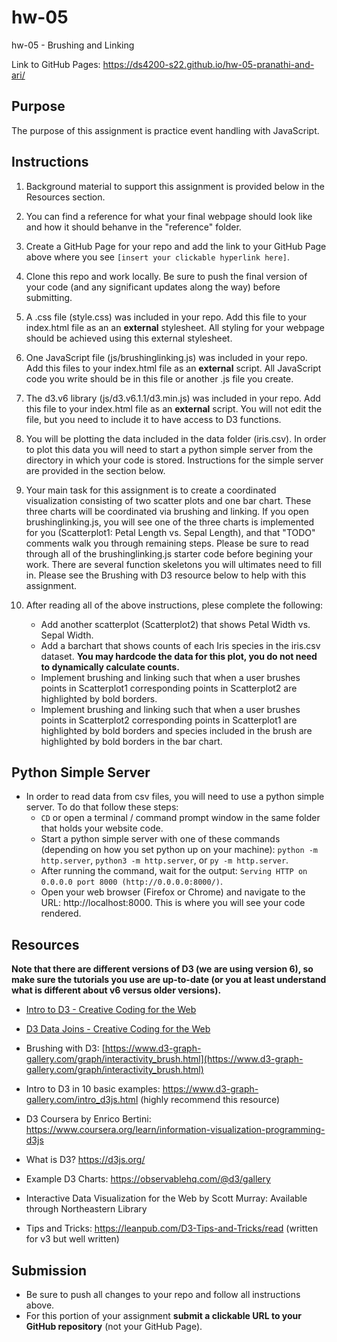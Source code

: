 # hw-05
hw-05 - Brushing and Linking 

Link to GitHub Pages: https://ds4200-s22.github.io/hw-05-pranathi-and-ari/

## Purpose

The purpose of this assignment is practice event handling with JavaScript.  

## Instructions

1. Background material to support this assignment is provided below in the Resources section.  

1. You can find a reference for what your final webpage should look like and how it should behanve in the "reference" folder. 

1. Create a GitHub Page for your repo and add the link to your GitHub Page above where you see `[insert your clickable hyperlink here]`. 

1. Clone this repo and work locally. Be sure to push the final version of your code (and any significant updates along the way) before submitting. 

1. A .css file (style.css) was included in your repo. Add this file to your index.html file as an an **external** stylesheet. All styling for your webpage should be achieved using this external stylesheet.  

1. One JavaScript file (js/brushinglinking.js) was included in your repo. Add this files to your index.html file as an **external** script. All JavaScript code you write should be in this file or another .js file you create. 

1. The d3.v6 library (js/d3.v6.1.1/d3.min.js) was included in your repo. Add this file to your index.html file as an **external** script. You will not edit the file, but you need to include it to have access to D3 functions.     

1. You will be plotting the data included in the data folder (iris.csv). In order to plot this data you will need to start a python simple server from the directory in which your code is stored. Instructions for the simple server are provided in the section below.         

1. Your main task for this assignment is to create a coordinated visualization consisting of two scatter plots and one bar chart. These three charts will be coordinated via brushing and linking. If you open brushinglinking.js, you will see one of the three charts is implemented for you (Scatterplot1: Petal Length vs. Sepal Length), and that "TODO" comments walk you through remaining steps. Please be sure to read through all of the brushinglinking.js starter code before begining your work. There are several function skeletons you will ultimates need to fill in. Please see the Brushing with D3 resource below to help with this assignment.  

1. After reading all of the above instructions, plese complete the following:
    - Add another scatterplot (Scatterplot2) that shows Petal Width vs. Sepal Width.  
    - Add a barchart that shows counts of each Iris species in the iris.csv dataset. **You may hardcode the data for this plot, you do not need to dynamically calculate counts.** 
    - Implement brushing and linking such that when a user brushes points in Scatterplot1 corresponding points in Scatterplot2 are highlighted by bold borders.
    - Implement brushing and linking such that when a user brushes points in Scatterplot2 corresponding points in Scatterplot1 are highlighted by bold borders and species included in the brush are highlighted by bold borders in the bar chart.      

## Python Simple Server

- In order to read data from csv files, you will need to use a python simple server. To do that follow these steps:
  - `CD` or open a terminal / command prompt window in the same folder that holds your website code.
  - Start a python simple server with one of these commands (depending on how you set python up on your machine): `python -m http.server`, `python3 -m http.server`, or `py -m http.server`. 
  - After running the command, wait for the output: `Serving HTTP on 0.0.0.0 port 8000 (http://0.0.0.0:8000/)`.
  - Open your web browser (Firefox or Chrome) and navigate to the URL: http://localhost:8000. This is where you will see your code rendered. 

## Resources 

**Note that there are different versions of D3 (we are using version 6), so make sure the tutorials you use are up-to-date (or you at least understand what is different about v6 versus older versions).**

* [Intro to D3 - Creative Coding for the Web](https://www.fluidencodings.com/teaching-materials/cc-for-the-web/v1/page.php?pid=svg)

* [D3 Data Joins - Creative Coding for the Web](https://www.fluidencodings.com/teaching-materials/cc-for-the-web/v1/page.php?pid=data-joins) 

* Brushing with D3: [https://www.d3-graph-gallery.com/graph/interactivity_brush.html](https://www.d3-graph-gallery.com/graph/interactivity_brush.html)

* Intro to D3 in 10 basic examples: https://www.d3-graph-gallery.com/intro_d3js.html (highly recommend this resource)

* D3 Coursera by Enrico Bertini: https://www.coursera.org/learn/information-visualization-programming-d3js

* What is D3? https://d3js.org/

* Example D3 Charts: https://observablehq.com/@d3/gallery

* Interactive Data Visualization for the Web by Scott Murray: Available through Northeastern Library

* Tips and Tricks: https://leanpub.com/D3-Tips-and-Tricks/read (written for v3 but well written)

## Submission

* Be sure to push all changes to your repo and follow all instructions above. 
* For this portion of your assignment **submit a clickable URL to your GitHub repository** (not your GitHub Page).
